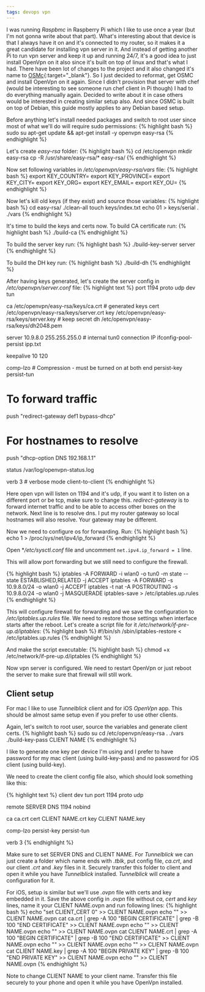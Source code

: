 ```yaml
---
tags: devops vpn
---
```


I was running *Raspbmc* in Raspberry Pi which I like to use once a year (but I'm
not gonna write about that part). What's interesting about that device is that I
always have it on and it's connected to my router, so it makes it a great
candidate for installing vpn server in it. And instead of getting another Pi to
run vpn server and keep it up and running 24/7, it's a good idea to just install
OpenVpn on it also since it's built on top of linux and that's what I had. There
have been lot of changes to the project and it also changed it's name to
[OSMc](https://osmc.tv/){:target="_blank"}. So I just decided to reformat,
get OSMC and install OpenVpn on it again. Since I didn't provision that server
with chef (would be interesting to see someone run chef client in Pi though)
I had to do everything manually again. Decided to write about it in case others
would be interested in creating similar setup also. And since OSMC is built on
top of Debian, this guide mostly applies to any Debian based setup.

Before anything let's install needed packages and switch to root user since
most of what we'll do will require sudo permissions:
{% highlight bash %}
sudo su
apt-get update && apt-get install -y openvpn easy-rsa
{% endhighlight %}

Let's create *easy-rsa* folder:
{% highlight bash %}
cd /etc/openvpn
mkdir easy-rsa
cp -R /usr/share/easy-rsa/* easy-rsa/
{% endhighlight %}

Now set following variables in */etc/openvpn/easy-rsa/vars* file:
{% highlight bash %}
export KEY_COUNTRY=
export KEY_PROVINCE=
export KEY_CITY=
export KEY_ORG=
export KEY_EMAIL=
export KEY_OU=
{% endhighlight %}


Now let's kill old keys (if they exist) and source those variables:
{% highlight bash %}
cd easy-rsa/
./clean-all
touch keys/index.txt
echo 01 > keys/serial
. ./vars
{% endhighlight %}

It's time to build the keys and certs now. To build CA certificate run:
{% highlight bash %}
./build-ca
{% endhighlight %}

To build the server key run:
{% highlight bash %}
./build-key-server server
{% endhighlight %}

To build the DH key run:
{% highlight bash %}
./build-dh
{% endhighlight %}

After having keys generated, let's create the server config in
*/etc/openvpn/server.conf* file:
{% highlight text %}
port 1194
proto udp
dev tun

ca      /etc/openvpn/easy-rsa/keys/ca.crt    # generated keys
cert    /etc/openvpn/easy-rsa/keys/server.crt
key     /etc/openvpn/easy-rsa/keys/server.key  # keep secret
dh      /etc/openvpn/easy-rsa/keys/dh2048.pem

server 10.9.8.0 255.255.255.0  # internal tun0 connection IP
ifconfig-pool-persist ipp.txt

keepalive 10 120

comp-lzo         # Compression - must be turned on at both end
persist-key
persist-tun

# To forward traffic
push "redirect-gateway def1 bypass-dhcp"
# For hostnames to resolve
push "dhcp-option DNS 192.168.1.1"

status /var/log/openvpn-status.log

verb 3  # verbose mode
client-to-client
{% endhighlight %}

Here open vpn will listen on 1194 and it's udp, if you want it to listen on a
different port or be tcp, make sure to change this. *redirect-gateway* is to
forward internet traffic and to be able to access other boxes on the network.
Next line is to resolve dns. I put my router gateway so local hostnames will
also resolve. Your gateway may be different.

Now we need to configure os for forwarding. Run:
{% highlight bash %}
echo 1 > /proc/sys/net/ipv4/ip_forward
{% endhighlight %}

Open **/etc/sysctl.conf* file and uncomment ```net.ipv4.ip_forward = 1``` line.

This will allow port forwarding but we still need to configure the firewall.

{% highlight bash %}
iptables -A FORWARD -i wlan0 -o tun0 -m state --state ESTABLISHED,RELATED -j ACCEPT
iptables -A FORWARD -s 10.9.8.0/24 -o wlan0 -j ACCEPT
iptables -t nat -A POSTROUTING -s 10.9.8.0/24 -o wlan0 -j MASQUERADE
iptables-save > /etc/iptables.up.rules
{% endhighlight %}

This will configure firewall for forwarding and we save the configuration to
*/etc/iptables.up.rules* file. We need to restore those settings when interface
starts after the reboot. Let's create a script file for it
*/etc/network/if-pre-up.d/iptables*:
{% highlight bash %}
#!/bin/sh
/sbin/iptables-restore < /etc/iptables.up.rules
{% endhighlight %}

And make the script executable:
{% highlight bash %}
chmod +x /etc/network/if-pre-up.d/iptables
{% endhighlight %}

Now vpn server is configured. We need to restart OpenVpn or just reboot the
server to make sure that firewall will still work.

## Client setup

For mac I like to use *Tunnelblick* client and for iOS *OpenVpn* app.
This should be almost same setup even if you prefer to use other clients.

Again, let's switch to root user, source the variables and generate client certs.
{% highlight bash %}
sudo su
cd /etc/openvpn/easy-rsa
. ./vars
./build-key-pass CLIENT NAME
{% endhighlight %}

I like to generate one key per device I'm using and I prefer to have password
for my mac client (using build-key-pass) and no password for iOS
client (using build-key).

We need to create the client config file also, which should look something like
this:


{% highlight text %}
client
dev tun
port 1194
proto udp

remote SERVER DNS 1194
nobind

ca ca.crt
cert CLIENT NAME.crt
key CLIENT NAME.key

comp-lzo
persist-key
persist-tun

verb 3
{% endhighlight %}

Make sure to set SERVER DNS and CLIENT NAME. For *Tunnelblick* we can just
create a folder which name ends with *.tblk*, put config file, *ca.crt*, and our
client *.crt* and *.key* files in it. Securely transfer this folder to client
and open it while you have *Tunnelblick* installed. *Tunnelblick* will create a
configuration for it.

For iOS, setup is similar but we'll use *.ovpn* file with certs and key embedded
in it. Save the above config in *.ovpn* file without *ca*, *cert* and
*key* lines, name it your CLIENT NAME.ovpn and run following lines:
{% highlight bash %}
echo "set CLIENT_CERT 0" >> CLIENT NAME.ovpn
echo "<ca>" >> CLIENT NAME.ovpn
cat ca.crt | grep -A 100 "BEGIN CERTIFICATE" | grep -B 100 "END CERTIFICATE" >> CLIENT NAME.ovpn
echo "</ca>" >> CLIENT NAME.ovpn
echo "<cert>" >> CLIENT NAME.ovpn
cat CLIENT NAME.crt | grep -A 100 "BEGIN CERTIFICATE" | grep -B 100 "END CERTIFICATE" >> CLIENT NAME.ovpn
echo "</cert>" >> CLIENT NAME.ovpn
echo "<key>" >> CLIENT NAME.ovpn
cat CLIENT NAME.key | grep -A 100 "BEGIN PRIVATE KEY" | grep -B 100 "END PRIVATE KEY" >> CLIENT NAME.ovpn
echo "</key>" >> CLIENT NAME.ovpn
{% endhighlight %}

Note to change CLIENT NAME to your client name. Transfer this file securely to your phone and open it while you have OpenVpn installed.
